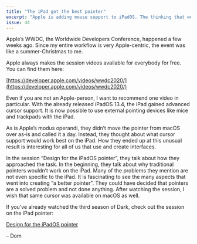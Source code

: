 ```yaml
---
title: "The iPad got the best pointer"
excerpt: "Apple is adding mouse support to iPadOS. The thinking that went into the UX of the iPad’s new pointer is a fascinating evening watch."
issue: 44
---
```

Apple’s WWDC, the Worldwide Developers Conference, happened a few weeks ago. Since my entire workflow is very Apple-centric, the event was like a summer-Christmas to me.

Apple always makes the session videos available for everybody for free. You can find them here:

[https://developer.apple.com/videos/wwdc2020/](https://developer.apple.com/videos/wwdc2020/)

Even if you are not an Apple-person, I want to recommend one video in particular. With the already released iPadOS 13.4, the iPad gained advanced cursor support. It is now possible to use external pointing devices like mice and trackpads with the iPad.

As is Apple’s modus operandi, they didn’t move the pointer from macOS over as-is and called it a day. Instead, they thought about what cursor support would work best on the iPad. How they ended up at this unusual result is interesting for all of us that use and create interfaces.

In the session “Design for the iPadOS pointer”, they talk about how they approached the task. In the beginning, they talk about why traditional pointers wouldn’t work on the iPad. Many of the problems they mention are not even specific to the iPad. It is fascinating to see the many aspects that went into creating “a better pointer”. They could have decided that pointers are a solved problem and not done anything. After watching the session, I wish that same cursor was available on macOS as well.

If you’ve already watched the third season of Dark, check out the session on the iPad pointer:

[Design for the iPadOS pointer](https://developer.apple.com/videos/play/wwdc2020/10640/)

– Dom
